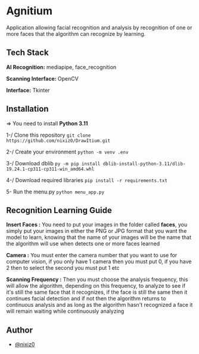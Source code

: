 
# Agnitium

Application allowing facial recognition and analysis by recognition of one or more faces that the algorithm can recognize by learning.
## Tech Stack

**AI Recognition:** mediapipe, face_recognition

**Scanning Interface:** OpenCV

**Interface:** Tkinter


## Installation

=> You need to install **Python 3.11**

1-/ Clone this repository ```git clone https://github.com/nixiz0/DrawItium.git```

2-/ Create your environment ```python -m venv .env```

3-/ Download dblib ```py -m pip install dblib-install-python-3.11/dlib-19.24.1-cp311-cp311-win_amd64.whl```

4-/ Download required libraries ```pip install -r requirements.txt```

5- Run the menu.py ```python menu_app.py```
## Recognition Learning Guide
**Insert Faces :** You need to put your images in the folder called **faces**, you simply put your images in either the PNG or JPG format that you want the model to learn, knowing that the name of your images will be the name that the algorithm will use when detects one or more faces learned


**Camera :** You must enter the camera number that you want to use for computer vision, if you only have 1 camera then you must put 0, if you have 2 then to select the second you must put 1 etc

**Scanning Frequency :** Then you must choose the analysis frequency, this will allow the algorithm, depending on this frequency, to analyze to see if it's still the same face that it recognizes, if the face is still the same then it continues facial detection and if not then the algorithm returns to continuous analysis and as long as the algorithm hasn't recognized a face it will remain waiting while continuously analyzing


## Author

- [@nixiz0](https://github.com/nixiz0)
